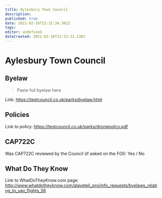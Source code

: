 ```yaml
---
title: Aylesbury Town Council
description: 
published: true
date: 2021-02-16T12:15:34.301Z
tags: 
editor: undefined
dateCreated: 2021-02-16T12:15:31.138Z
---
```


# Aylesbury Town Council


## Byelaw
> Paste full byelaw here

Link:
https://testcouncil.co.uk/parks/byelaw.html

## Policies
Link to policy:
https://testcouncil.co.uk/parks/dronepolicy.pdf

## CAP722C

Was CAP722C reviewed by the Council (if asked on the FOI): Yes / No

## What Do They Know

Link to WhatDoTheyKnow.com page:
http://www.whatdotheyknow.com/alaveteli_pro/info_requests/byelaws_relating_to_uav_flights_58

